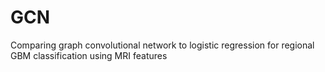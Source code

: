 # GCN
Comparing graph convolutional network to logistic regression for regional GBM classification using MRI features
